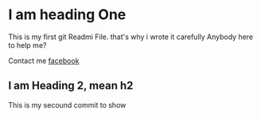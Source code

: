 
# I am heading One
This is my first git Readmi File. that's why i wrote it carefully
Anybody here to help me?

Contact me [facebook](www.facebook.com/ismailkhandokar)


## I am Heading 2, mean h2
This is my secound commit to show
